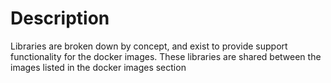 # Description

Libraries are broken down by concept, and exist to provide support functionality for the docker images. These libraries are shared between the images listed in the docker images section
